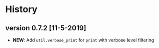 # History

## version 0.7.2 [11-5-2019]
* **NEW**: Add `util.verbose_print` for `print` with verbose level filtering 
